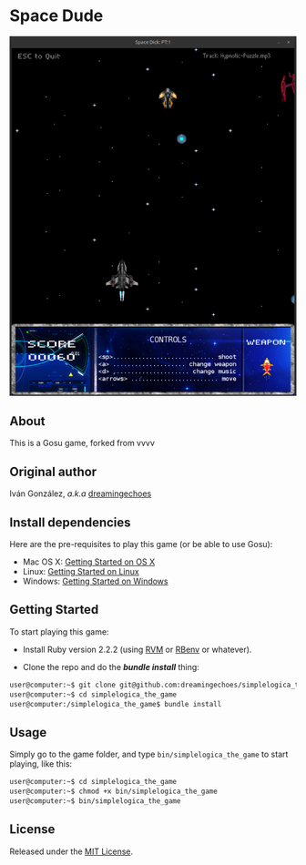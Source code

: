 # Space Dude

![Space Dude](assets/images/backgrounds/title.png)

## About

This is a Gosu game, forked from vvvv

## Original author

Iván González, *a.k.a* [dreamingechoes](https://github.com/dreamingechoes)

## Install dependencies

Here are the pre-requisites to play this game (or be able to use Gosu):

* Mac OS X: [Getting Started on OS X](https://github.com/gosu/gosu/wiki/Getting-Started-on-OS-X#prerequisites)
* Linux: [Getting Started on Linux](https://github.com/gosu/gosu/wiki/Getting-Started-on-Linux#getting-started-on-linux)
* Windows: [Getting Started on Windows](https://github.com/gosu/gosu/wiki/Getting-Started-on-Windows#getting-started-on-windows)

## Getting Started

To start playing this game:

* Install Ruby version 2.2.2 (using [RVM](https://github.com/rvm/rvm) or [RBenv](https://github.com/sstephenson/rbenv) or whatever).

* Clone the repo and do the ***bundle install*** thing:

```sh
user@computer:~$ git clone git@github.com:dreamingechoes/simplelogica_the_game.git
user@computer:~$ cd simplelogica_the_game
user@computer:/simplelogica_the_game$ bundle install
```

## Usage

Simply go to the game folder, and type `bin/simplelogica_the_game` to start playing, like this:

```sh
user@computer:~$ cd simplelogica_the_game
user@computer:~$ chmod +x bin/simplelogica_the_game
user@computer:~$ bin/simplelogica_the_game
```


## License

Released under the [MIT License](http://www.opensource.org/licenses/MIT).
